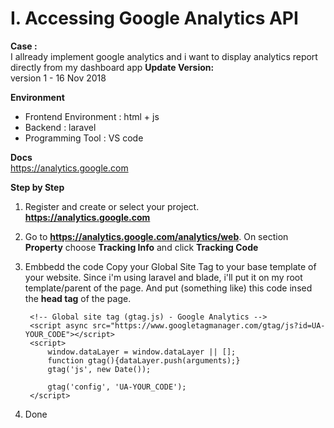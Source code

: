 # I. Accessing Google Analytics API
**Case :**  
I allready implement google analytics and i want to display analytics report directly from my dashboard app
**Update Version:**  
version 1 - 16 Nov 2018

**Environment**  
- Frontend Environment : html + js
- Backend : laravel
- Programming Tool : VS code

**Docs**  
https://analytics.google.com

**Step by Step**
  
1. Register and create or select your project. **https://analytics.google.com**

2. Go to **https://analytics.google.com/analytics/web**. On section **Property** choose **Tracking Info** and click **Tracking Code**

3. Embbedd the code 
   Copy your Global Site Tag to your base template of your website. Since i'm using laravel and blade, i'll put it on my root template/parent of the page. And put (something like) this code insed the **head tag** of the page.
   ``` 
    <!-- Global site tag (gtag.js) - Google Analytics -->
    <script async src="https://www.googletagmanager.com/gtag/js?id=UA-YOUR_CODE"></script>
    <script>
        window.dataLayer = window.dataLayer || [];
        function gtag(){dataLayer.push(arguments);}
        gtag('js', new Date());

        gtag('config', 'UA-YOUR_CODE');
    </script>
   ``` 
4. Done